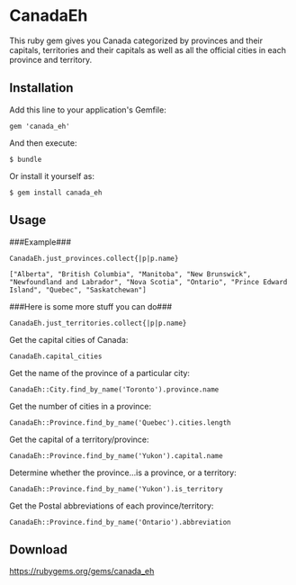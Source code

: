 # CanadaEh

This ruby gem gives you Canada categorized by provinces and their capitals, territories and their capitals as well as all the official cities in each province and territory. 

## Installation

Add this line to your application's Gemfile:

    gem 'canada_eh'

And then execute:

    $ bundle

Or install it yourself as:

    $ gem install canada_eh

## Usage

###Example###

    CanadaEh.just_provinces.collect{|p|p.name}

    ["Alberta", "British Columbia", "Manitoba", "New Brunswick", "Newfoundland and Labrador", "Nova Scotia", "Ontario", "Prince Edward Island", "Quebec", "Saskatchewan"]

###Here is some more stuff you can do###

    CanadaEh.just_territories.collect{|p|p.name}

Get the capital cities of Canada:

    CanadaEh.capital_cities

Get the name of the province of a particular city:

    CanadaEh::City.find_by_name('Toronto').province.name

Get the number of cities in a province:

    CanadaEh::Province.find_by_name('Quebec').cities.length

Get the capital of a territory/province:

    CanadaEh::Province.find_by_name('Yukon').capital.name

Determine whether the province...is a province, or a territory:

    CanadaEh::Province.find_by_name('Yukon').is_territory

Get the Postal abbreviations of each province/territory:

    CanadaEh::Province.find_by_name('Ontario').abbreviation

## Download

https://rubygems.org/gems/canada_eh
